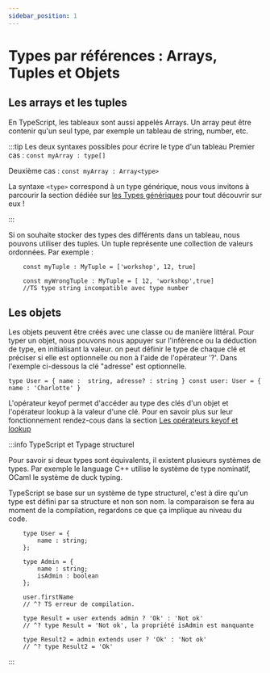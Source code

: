 ```yaml
---
sidebar_position: 1
---
```


# Types par références : Arrays, Tuples et Objets

## Les arrays et les tuples

En TypeScript, les tableaux sont aussi appelés Arrays. Un array peut être contenir qu'un seul type, par exemple un tableau de string, number, etc.

:::tip Les deux syntaxes possibles pour écrire le type d'un tableau
Premier cas : `const myArray : type[]`

Deuxième cas : `const myArray : Array<type>`

La syntaxe `<type>` correspond à un type générique, nous vous invitons à parcourir la section dédiée sur [les Types génériques](../typescript/generic.md) pour tout découvrir sur eux !

:::

Si on souhaite stocker des types des différents dans un tableau, nous pouvons utiliser des tuples. Un tuple représente une collection de valeurs ordonnées. Par exemple :

```type MyTuple = [string, number, boolean]
    const myTuple : MyTuple = ['workshop', 12, true]

    const myWrongTuple : MyTuple = [ 12, 'workshop',true]
    //TS type string incompatible avec type number
```

## Les objets

Les objets peuvent être créés avec une classe ou de manière littéral. Pour typer un objet, nous pouvons nous appuyer sur l'inférence ou la déduction de type, en initialisant la valeur. on peut définir le type de chaque clé et préciser si elle est optionnelle ou non à l'aide de l'opérateur '?'. Dans l'exemple ci-dessous la clé "adresse" est optionnelle.

`type User = { name :  string, adresse? : string }
 const user: User = { name : 'Charlotte' }`

L'opérateur keyof permet d'accéder au type des clés d'un objet et l'opérateur lookup à la valeur d'une clé. Pour en savoir plus sur leur fonctionnement rendez-cous dans la section [Les opérateurs keyof et lookup](../typescript/keyof-lookup.md)

:::info TypeScript et Typage structurel

Pour savoir si deux types sont équivalents, il existent plusieurs systèmes de types. Par exemple le language C++ utilise le système de type nominatif, OCaml le système de duck typing.

TypeScript se base sur un système de type structurel, c'est à dire qu'un type est défini par sa structure et non son nom. la comparaison se fera au moment de la compilation, regardons ce que ça implique au niveau du code.

```
    type User = {
        name : string;
    };

    type Admin = {
        name : string;
        isAdmin : boolean
    };

    user.firstName
    // ^? TS erreur de compilation.

    type Result = user extends admin ? 'Ok' : 'Not ok'
    // ^? type Result = 'Not ok', la propriété isAdmin est manquante

    type Result2 = admin extends user ? 'Ok' : 'Not ok'
    // ^? type Result2 = 'Ok'

```

:::
